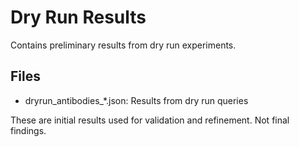 # Dry Run Results

Contains preliminary results from dry run experiments.

## Files
- dryrun_antibodies_*.json: Results from dry run queries

These are initial results used for validation and refinement. Not final findings.